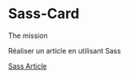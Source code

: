 # Sass-Card

The mission

Réaliser un article en utilisant Sass

[Sass Article](https://sylvain-valvassori.github.io/Sass-Card/)

